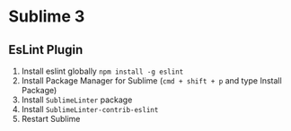 # Sublime 3

## EsLint Plugin
1. Install eslint globally `npm install -g eslint`
2. Install Package Manager for Sublime (`cmd + shift + p` and type Install Package)
3. Install `SublimeLinter` package
4. Install `SublimeLinter-contrib-eslint`
5. Restart Sublime
